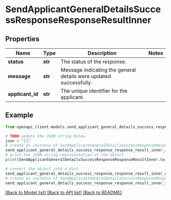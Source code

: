 # SendApplicantGeneralDetailsSuccessResponseResponseResultInner


## Properties

Name | Type | Description | Notes
------------ | ------------- | ------------- | -------------
**status** | **str** | The status of the response. | 
**message** | **str** | Message indicating the general details were updated successfully. | 
**applicant_id** | **str** | The unique identifier for the applicant. | 

## Example

```python
from openapi_client.models.send_applicant_general_details_success_response_response_result_inner import SendApplicantGeneralDetailsSuccessResponseResponseResultInner

# TODO update the JSON string below
json = "{}"
# create an instance of SendApplicantGeneralDetailsSuccessResponseResponseResultInner from a JSON string
send_applicant_general_details_success_response_response_result_inner_instance = SendApplicantGeneralDetailsSuccessResponseResponseResultInner.from_json(json)
# print the JSON string representation of the object
print(SendApplicantGeneralDetailsSuccessResponseResponseResultInner.to_json())

# convert the object into a dict
send_applicant_general_details_success_response_response_result_inner_dict = send_applicant_general_details_success_response_response_result_inner_instance.to_dict()
# create an instance of SendApplicantGeneralDetailsSuccessResponseResponseResultInner from a dict
send_applicant_general_details_success_response_response_result_inner_from_dict = SendApplicantGeneralDetailsSuccessResponseResponseResultInner.from_dict(send_applicant_general_details_success_response_response_result_inner_dict)
```
[[Back to Model list]](../README.md#documentation-for-models) [[Back to API list]](../README.md#documentation-for-api-endpoints) [[Back to README]](../README.md)


